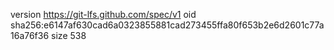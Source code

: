 version https://git-lfs.github.com/spec/v1
oid sha256:e6147af630cad6a0323855881cad273455ffa80f653b2e6d2601c77a16a76f36
size 538
